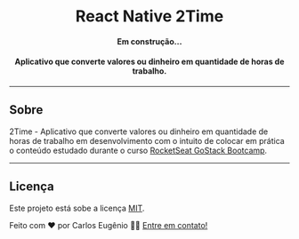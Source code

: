 <h1 align="center">
    React Native 2Time
</h1>

<h4 align="center"> 
	Em construção...
</h4>

<h4 align="center">
  Aplicativo que converte valores ou dinheiro em quantidade de horas de trabalho.
</h4>

---

## Sobre

2Time - Aplicativo que converte valores ou dinheiro em quantidade de horas de trabalho em desenvolvimento com o intuito de colocar em prática o conteúdo estudado durante o curso [RocketSeat GoStack Bootcamp](https://rocketseat.com.br/bootcamp).

---

## Licença

Este projeto está sobe a licença [MIT](./LICENSE).

Feito com ❤️ por Carlos Eugênio 👋🏽 [Entre em contato!](https://www.linkedin.com/in/carlos-eug%C3%AAnio-a494101a6/)
